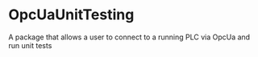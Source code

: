 # OpcUaUnitTesting
A package that allows a user to connect to a running PLC via OpcUa and run unit tests
